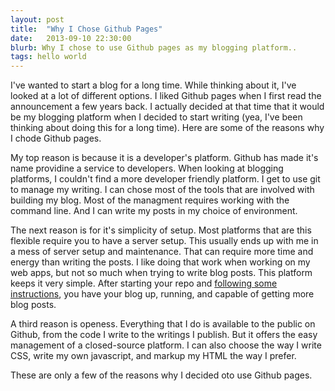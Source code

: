 ```yaml
---
layout: post
title:  "Why I Chose Github Pages"
date:   2013-09-10 22:30:00
blurb: Why I chose to use Github pages as my blogging platform..
tags: hello world
---
```


I've wanted to start a blog for a long time. While thinking about it, I've
looked at a lot of different options. I liked Github pages when I first read the
announcement a few years back. I actually decided at that time that it would be
my blogging platform when I decided to start writing (yea, I've been thinking
about doing this for a long time). Here are some of the reasons why I chode
Github pages.

My top reason is because it is a developer's platform. Github has made it's name
providine a service to developers. When looking at blogging platforms, I couldn't find a more
developer friendly platform. I get to use git to manage my writing. I can chose
most of the tools that are involved with building my blog. Most of the managment
requires working with the command line. And I can write my posts in my choice of environment.

The next reason is for it's simplicity of setup. Most platforms
that are this flexible require you to have a server setup. This usually ends up with
me in a mess of server setup and maintenance. That can require more time and
energy than writing the posts. I like doing that work when working on my web
apps, but not so much when trying to write blog posts. This platform keeps it
very simple. After starting your repo and [following some instructions](https://help.github.com/articles/creating-project-pages-manually://help.github.com/categories/20/articles), you have
your blog up, running, and capable of getting more blog posts.

A third reason is openess. Everything that I do is available to the public on
Github, from the code I write to the writings I publish. But it offers the
easy management of a closed-source platform. I can also choose the way I write
CSS, write my own javascript, and markup my HTML the way I prefer.

These are only a few of the reasons why I decided oto use Github pages.
